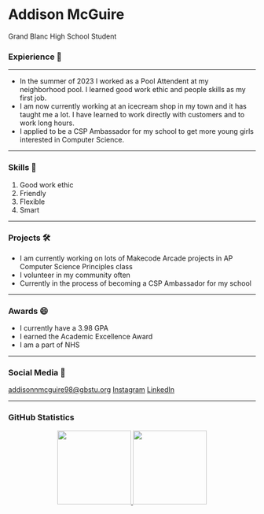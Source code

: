# Addison McGuire
Grand Blanc High School Student
### Expierience 🔭
***
- In the summer of 2023 I worked as a Pool Attendent at my neighborhood pool. I learned good work ethic and people skills as my first job. 
- I am now currently working at an icecream shop in my town and it has taught me a lot. I have learned to work directly with customers and to work long hours.
- I applied to be a CSP Ambassador for my school to get more young girls interested in Computer Science.
***
### Skills 🌱
1. Good work ethic
2. Friendly
3. Flexible
4. Smart
***
### Projects  🛠
- I am currently working on lots of Makecode Arcade projects in AP Computer Science Principles class
- I volunteer in my community often
- Currently in the process of becoming a CSP Ambassador for my school
***
### Awards 😄
- I currently have a 3.98 GPA
- I earned the Academic Excellence Award
- I am a part of NHS
***
### Social Media 💬
addisonnmcguire98@gbstu.org
[Instagram](https://www.instagram.com/)
[LinkedIn](https://www.linkedin.com/company/linked-com)
***
### GitHub Statistics
<p align='center'> 
   <a href="https://github-readme-stats.vercel.app/api?username=addym07&show_icons=true&count_private=true"> 
       <img height=150 src="https://github-readme-stats.vercel.app/api?username=addym07&show_icons=true&count_private=true"/> 
  </a> 
   <a href="https://github.com/addym07/github-readme-stats"> 
       <img height=150 src="https://github-readme-stats.vercel.app/api/top-langs/?username=addym07&layout=compact"/> 
   </a> 
</p> 


